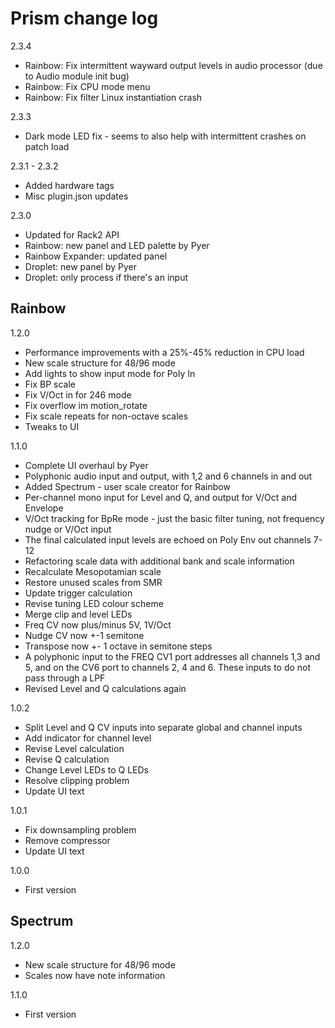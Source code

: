 # Prism change log
2.3.4
* Rainbow: Fix intermittent wayward output levels in audio processor (due to Audio module init bug)
* Rainbow: Fix CPU mode menu
* Rainbow: Fix filter Linux instantiation crash

2.3.3
* Dark mode LED fix - seems to also help with intermittent crashes on patch load

2.3.1 - 2.3.2
* Added hardware tags
* Misc plugin.json updates

2.3.0
* Updated for Rack2 API
* Rainbow: new panel and LED palette by Pyer
* Rainbow Expander: updated panel
* Droplet: new panel by Pyer
* Droplet: only process if there's an input

## Rainbow

1.2.0
* Performance improvements with a 25%-45% reduction in CPU load
* New scale structure for 48/96 mode
* Add lights to show input mode for Poly In
* Fix BP scale
* Fix V/Oct in for 246 mode
* Fix overflow im motion_rotate
* Fix scale repeats for non-octave scales
* Tweaks to UI 

1.1.0
* Complete UI overhaul by Pyer
* Polyphonic audio input and output, with 1,2 and 6 channels in and out
* Added Spectrum - user scale creator for Rainbow
* Per-channel mono input for Level and Q, and output for V/Oct and Envelope
* V/Oct tracking for BpRe mode - just the basic filter tuning, not frequency nudge or V/Oct input
* The final calculated input levels are echoed on Poly Env out channels 7-12
* Refactoring scale data with additional bank and scale information
* Recalculate Mesopotamian scale
* Restore unused scales from SMR
* Update trigger calculation
* Revise tuning LED colour scheme
* Merge clip and level LEDs
* Freq CV now plus/minus 5V, 1V/Oct
* Nudge CV now +-1 semitone
* Transpose now +- 1 octave in semitone steps
* A polyphonic input to the FREQ CV1 port addresses all channels 1,3 and 5, and on the CV6 port to channels 2, 4 and 6. These inputs to do not pass through a LPF
* Revised Level and Q calculations again

1.0.2
* Split Level and Q CV inputs into separate global and channel inputs
* Add indicator for channel level
* Revise Level calculation
* Revise Q calculation
* Change Level LEDs to Q LEDs
* Resolve clipping problem
* Update UI text

1.0.1 
* Fix downsampling problem
* Remove compressor
* Update UI text

1.0.0
* First version

## Spectrum

1.2.0
* New scale structure for 48/96 mode
* Scales now have note information

1.1.0
* First version
